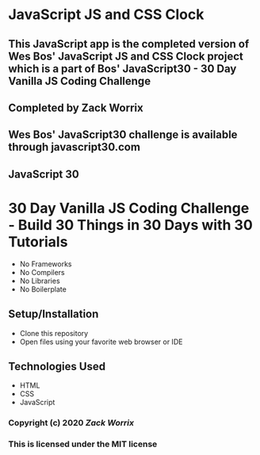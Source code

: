 # JavaScript JS and CSS Clock

## This JavaScript app is the completed version of Wes Bos' JavaScript JS and CSS Clock project which is a part of Bos' JavaScript30 - 30 Day Vanilla JS Coding Challenge

## Completed by Zack Worrix

## Wes Bos' JavaScript30 challenge is available through **javascript30.com**

## JavaScript 30

# 30 Day Vanilla JS Coding Challenge - Build 30 Things in 30 Days with 30 Tutorials

* No Frameworks
* No Compilers
* No Libraries
* No Boilerplate

## Setup/Installation

* Clone this repository
* Open files using your favorite web browser or IDE

## Technologies Used

* HTML
* CSS
* JavaScript

### Copyright (c) 2020 **_Zack Worrix_**
### This is licensed under the MIT license